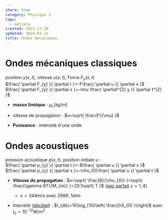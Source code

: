 ```yaml
---  
share: true  
category: Physique 3  
tags:  
  - matière  
created: 2023-12-20  
updated: 2024-01-12  
title: Ondes mécaniques  
---  
```

  
# Ondes mécaniques classiques  
position $y(x,t)$, vitesse $u(x,t)$, Force $F_{y}(x,t)$  
$\frac{ \partial F_{y} }{ \partial t }=-F\frac{ \partial u }{ \partial x }$      
$\frac{ \partial F_{y} }{ \partial x }=-\mu \frac{ \partial^{2} y }{ \partial t^{2} }$  
  
  
- **masse linéique** : $\mu_{L}[kg/m]$  
  
- vitesse de propagation : $v=\sqrt{ \frac{F}{\mu} }$  
  
- **Puissance** : intensité d'une onde  
# Ondes acoustiques  
pression acoustique $p(x,t)$, position initiale $u$ :  
$\frac{ \partial p_{y} }{ \partial t }=-B\frac{ \partial u }{ \partial x }$  
$\frac{ \partial p_{y} }{ \partial x }=-\rho_{0}\frac{ \partial u }{ \partial t }$  
  
- **Vitesse de propagation** : $v=\sqrt{ \frac{B}{\rho_{0}} }=\sqrt{ \frac{\gamma RT}{M_{m}} }=20.1\sqrt{ T }$   ([gaz parfait](gaz%20parfait.md) $\gamma=1,4$)  
	- $v=344m/s$ avec $298K, 1atm$  
  
- *Intensité* ([décibel](d%C3%A9cibel.md)) : $I_{db}=10\log_{10}\left( \frac{I}{I_{0} }\right)$ avec $I_{0}=10^{-12} W/m^{2}$  

